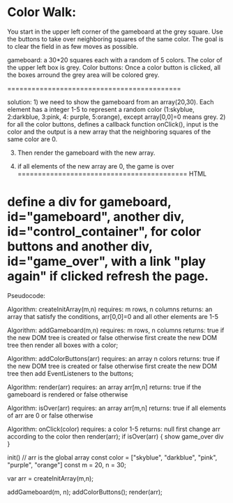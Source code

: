 Color Walk:
===================================

You start in the upper left corner of the gameboard at the grey square. Use the buttons to take over neighboring squares of the same color. The goal is to clear the field in as few moves as possible.

gameboard: a 30*20 squares each with a random of 5 colors. The color of the upper left box is grey. 
Color buttons: Once a color button is clicked, all the boxes arround the grey area will be colored grey.

===========================================

solution: 1) we need to show the gameboard from an array(20,30). Each element has a integer 1-5 to represent a random color (1:skyblue, 2:darkblue, 3:pink, 4: purple, 5:orange), except array[0,0]=0 means grey. 
2) for all the color buttons, defines a callback function onClick(), input is the color and the output is a new array that the neighboring squares of the same color are 0.

3) Then render the gameboard with the new array.

4) if all elements of the new array are 0, the game is over 
==========================================
HTML

define a div for gameboard, id="gameboard", 
another div, id="control_container", for color buttons
and another div, id="game_over", with a link "play again" if clicked refresh the page.
==========================================

Pseudocode:

Algorithm: createInitArray(m,n)
requires: m rows, n columns
returns: an array that satisfy the conditions, arr[0,0]=0 and all other elements are 1-5

Algorithm: addGameboard(m,n)
requires: m rows, n columns
returns: true if the new DOM tree is created or false otherwise
    first create the new DOM tree 
    then render all boxes with a color;

Algorithm: addColorButtons(arr)
requires: an array n colors
returns: true if the new DOM tree is created or false otherwise
    first create the new DOM tree 
    then add EventListeners to the buttons;

Algorithm: render(arr)
requires: an array arr[m,n]
returns: true if the gameboard is rendered or false otherwise

Algorithm: isOver(arr)
requires: an array arr[m,n]
returns: true if all elements of arr are 0 or false otherwise

Algorithm: onClick(color)
requires: a color 1-5
returns: null
    first change arr according to the color
    then render(arr);
    if isOver(arr) {
        show game_over div
    }
    


init()
// arr is the global array
const color = ["skyblue", "darkblue", "pink", "purple", "orange"]
const m = 20, n = 30;

var arr = createInitArray(m,n);

addGameboard(m, n);
addColorButtons();
render(arr);
